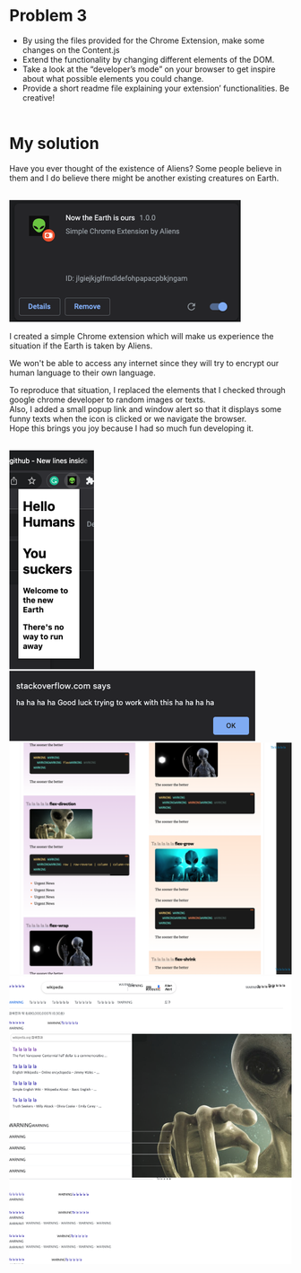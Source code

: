 # Problem 3

- By using the files provided for the Chrome Extension, make some changes on the Content.js
- Extend the functionality by changing different elements of the DOM. 
- Take a look at the “developer’s mode” on your browser to get inspire about what possible elements you could change. 
- Provide a short readme file explaining your extension’ functionalities. Be creative!
</br></br>

# My solution
Have you ever thought of the existence of Aliens? Some people believe in them and I do believe there might be another existing creatures on Earth.
</br></br>

![Sketch](/images/ext1.png)

I created a simple Chrome extension which will make us experience the situation if the Earth is taken by Aliens.



We won't be able to access any internet since they will try to encrypt our human language to their own language.

To reproduce that situation, I replaced the elements that I checked through google chrome developer to random images or texts.
<br />
Also, I added a small popup link and window alert so that it displays some funny texts when the icon is clicked or we navigate the browser.
<br /> 
Hope this brings you joy because I had so much fun developing it.
<br /> 
<br /> 




![Sketch](/images/ext2.png)
![Sketch](/images/ext3.png)
![Sketch](/images/ext4.png)
![Sketch](/images/ext5.png)

